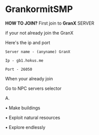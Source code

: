 # GrankormitSMP
**HOW TO JOIN?**
First join to **GranX** SERVER

if your not already join the GranX

Here's the ip and port

`Server name - (anyname) GranX`

`Ip - gb1.hokus.me`

`Port - 26050`

When your already join

Go to NPC servers selector



A.

• Make buildings

• Exploit natural resources

• Explore endlessly



